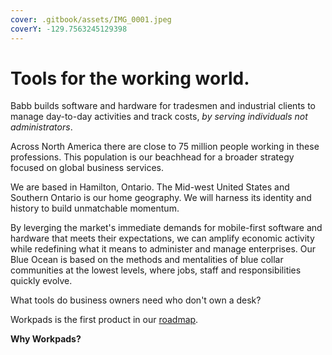```yaml
---
cover: .gitbook/assets/IMG_0001.jpeg
coverY: -129.7563245129398
---
```


# Tools for the working world.

Babb builds software and hardware for tradesmen and industrial clients to manage day-to-day activities and track costs, _by serving individuals not administrators_.&#x20;

Across North America there are close to 75 million people working in these professions. This population is our beachhead for a broader strategy focused on global business services.

We are based in Hamilton, Ontario. The Mid-west United States and Southern Ontario is our home geography. We will harness its identity and history to build unmatchable momentum.&#x20;

By leverging the market's immediate demands for mobile-first software and hardware that meets their expectations, we can amplify economic activity while redefining what it means to administer and manage enterprises. Our Blue Ocean is based on the methods and mentalities of blue collar communities at the lowest levels, where jobs, staff and responsibilities quickly evolve.

What tools do business owners need who don't own a desk?

Workpads is the first product in our [roadmap](https://www.babb.tel/roadmaps).

**Why Workpads?**
